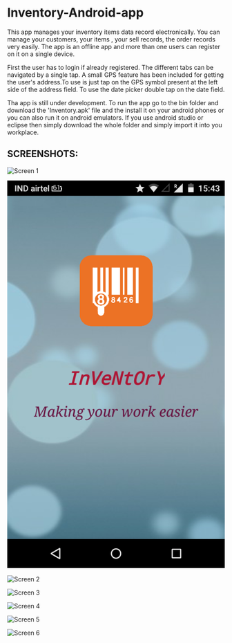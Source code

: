 # Inventory-Android-app

This app manages your inventory items data record electronically. You can manage your customers, your items , your sell records, the order records very easily. The app is an offline app and more than one users can register on it on a single device. 

First the user has to login if already registered. The different tabs can be navigated by a single tap. A small GPS feature has been included for getting the user's address.To use is just tap on the GPS symbol present at the left side of the address field. To use the date picker double tap on the date field. 

Tha app is still under development. To run the app go to the bin folder and download the 'Inventory.apk' file and the install it on your android phones or you can also run it on android emulators. If you use android studio or eclipse then simply download the whole folder and simply import it into you workplace. 

<h2> SCREENSHOTS:</h2>

![Screen 1](https://github.com/prakhark3/Inventory-Android-app/blob/master/screenshot/Screenshot_2016-07-27-15-43-44.png)

<img src="screenshot/Screenshot_2016-07-27-15-43-44.png" alt="Screen 1"  />

![Screen 2](https://github.com/prakhark3/Inventory-Android-app/blob/master/screenshot/Screenshot_2016-07-27-15-43-54.png)


![Screen 3](https://github.com/prakhark3/Inventory-Android-app/blob/master/screenshot/Screenshot_2016-07-27-15-44-25.png)


![Screen 4](https://github.com/prakhark3/Inventory-Android-app/blob/master/screenshot/Screenshot_2016-07-27-15-44-47.png)


![Screen 5](https://github.com/prakhark3/Inventory-Android-app/blob/master/screenshot/Screenshot_2016-07-27-17-24-17.png)


![Screen 6](https://github.com/prakhark3/Inventory-Android-app/blob/master/screenshot/Screenshot_2016-07-27-15-45-07.png)
